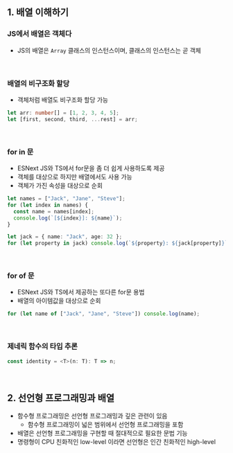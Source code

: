 ## 1. 배열 이해하기

### JS에서 배열은 객체다

- JS의 배열은 `Array` 클래스의 인스턴스이며, 클래스의 인스턴스는 곧 객체

<br>

### 배열의 비구조화 할당

- 객체처럼 배열도 비구조화 할당 가능

```ts
let arr: number[] = [1, 2, 3, 4, 5];
let [first, second, third, ...rest] = arr;
```

<br>

### for in 문

- ESNext JS와 TS에서 for문을 좀 더 쉽게 사용하도록 제공
- 객체를 대상으로 하지만 배열에서도 사용 가능
- 객체가 가진 속성을 대상으로 순회

```ts
let names = ["Jack", "Jane", "Steve"];
for (let index in names) {
  const name = names[index];
  console.log(`[${index}]: ${name}`);
}
```

```ts
let jack = { name: "Jack", age: 32 };
for (let property in jack) console.log(`${property}: ${jack[property]}`);
```

<br>

### for of 문

- ESNext JS와 TS에서 제공하는 또다른 for문 용법
- 배열의 아이템값을 대상으로 순회

```ts
for (let name of ["Jack", "Jane", "Steve"]) console.log(name);
```

<br>

### 제네릭 함수의 타입 추론

```ts
const identity = <T>(n: T): T => n;
```

<br>

## 2. 선언형 프로그래밍과 배열

- 함수형 프로그래밍은 선언형 프로그래밍과 깊은 관련이 있음
  - 함수형 프로그래밍이 넓은 범위에서 선언형 프로그래밍을 포함
- 배열은 선언형 프로그래밍을 구현할 때 절대적으로 필요한 문법 기능
- 명령형이 CPU 친화적인 low-level 이라면 선언형은 인간 친화적인 high-level
